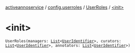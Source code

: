 [activeannoservice](../../index.md) / [config.userroles](../index.md) / [UserRoles](index.md) / [&lt;init&gt;](./-init-.md)

# &lt;init&gt;

`UserRoles(managers: `[`List`](https://kotlinlang.org/api/latest/jvm/stdlib/kotlin.collections/-list/index.html)`<`[`UserIdentifier`](../-user-identifier.md)`>, curators: `[`List`](https://kotlinlang.org/api/latest/jvm/stdlib/kotlin.collections/-list/index.html)`<`[`UserIdentifier`](../-user-identifier.md)`>, annotators: `[`List`](https://kotlinlang.org/api/latest/jvm/stdlib/kotlin.collections/-list/index.html)`<`[`UserIdentifier`](../-user-identifier.md)`>)`